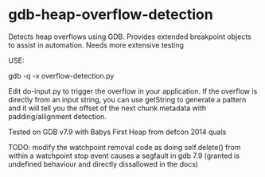 # gdb-heap-overflow-detection
Detects heap overflows using GDB. Provides extended breakpoint objects to assist in automation. Needs more extensive testing

USE:

gdb -q -x overflow-detection.py


Edit do-input.py to trigger the overflow in your application. If the overflow is directly from an input string, you can use getString to generate a pattern and it will tell you the offset of the next chunk metadata with padding/allignment detection.

Tested on GDB v7.9 with Babys First Heap from defcon 2014 quals

TODO:
modify the watchpoint removal code as doing self.delete() from within a watchpoint stop event causes a segfault in gdb 7.9 (granted is undefined behaviour and directly dissallowed in the docs)
